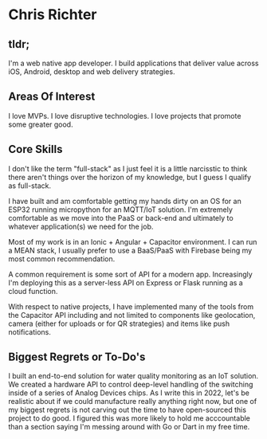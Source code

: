 # Chris Richter

## tldr;

I'm a web native app developer.  I build applications that deliver value across iOS, Android, desktop and web delivery strategies.

## Areas Of Interest

I love MVPs.  I love disruptive technologies.  I love projects that promote some greater good.  

## Core Skills

I don't like the term "full-stack" as I just feel it is a little narcisstic to think there aren't things over the horizon of my knowledge, but I guess I qualify as full-stack.

I have built and am comfortable getting my hands dirty on an OS for an ESP32 running micropython for an MQTT/IoT solution.  I'm extremely comfortable as we move into the PaaS or back-end and ultimately to whatever application(s) we need for the job.  

Most of my work is in an Ionic + Angular + Capacitor environment.  I can run a MEAN stack, I usually prefer to use a BaaS/PaaS with Firebase being my most common recommendation.

A common requirement is some sort of API for a modern app.  Increasingly I'm deploying this as a server-less API on Express or Flask running as a cloud function.  

With respect to native projects, I have implemented many of the tools from the Capacitor API including and not limited to components like geolocation, camera (either for uploads or for QR strategies) and items like push notifications.  

## Biggest Regrets or To-Do's

I built an end-to-end solution for water quality monitoring as an IoT solution.  We created a hardware API to control deep-level handling of the switching inside of a series of Analog Devices chips.  As I write this in 2022, let's be realistic about if we could manufacture really anything right now, but one of my biggest regrets is not carving out the time to have open-sourced this project to do good.  I figured this was more likely to hold me acccountable than a section saying I'm messing around with Go or Dart in my free time.
